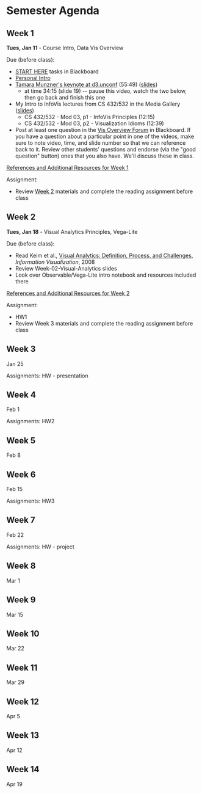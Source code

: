 # Semester Agenda

## Week 1

**Tues, Jan 11** - Course Intro, Data Vis Overview

Due (before class):
* [START HERE](https://www.blackboard.odu.edu/webapps/blackboard/content/listContentEditable.jsp?content_id=_10496528_1&course_id=_394424_1&mode=reset) tasks in Blackboard
* [Personal Intro](https://www.blackboard.odu.edu/webapps/discussionboard/do/forum?action=list_threads&course_id=_394424_1&nav=discussion_board_entry&conf_id=_457380_1&forum_id=_495686_1)
* [Tamara Munzner's keynote at d3.unconf](https://www.youtube.com/watch?v=jVC6SQS23ak) (55:49) ([slides](https://www.cs.ubc.ca/~tmm/talks/minicourse14/vad15d3unconf.pdf))
  * at time 34:15 (slide 19) -- pause this video, watch the two below, then go back and finish this one
* My Intro to InfoVis lectures from CS 432/532 in the Media Gallery ([slides](https://docs.google.com/presentation/d/1dnKwKgOAWQ37QzHXxbbIZ-J4R8KYFO4Ss12VFkit-wA/edit?usp=sharing))
  * CS 432/532 - Mod 03, p1 - InfoVis Principles (12:15)
  * CS 432/532 - Mod 03, p2 - Visualization Idioms (12:39)
* Post at least one question in the [Vis Overview Forum](https://www.blackboard.odu.edu/webapps/discussionboard/do/forum?action=list_threads&course_id=_394424_1&nav=discussion_board_entry&conf_id=_457380_1&forum_id=_517326_1) in Blackboard. If you have a question about a particular point in one of the videos, make sure to note video, time, and slide number so that we can reference back to it. Review other students' questions and endorse (via the "good question" button) ones that you also have. We'll discuss these in class.

[References and Additional Resources for Week 1](resources.md#week-1)

Assignment:
* Review [Week 2](#week-2) materials and complete the reading assignment before class

## Week 2
**Tues, Jan 18** - Visual Analytics Principles, Vega-Lite 

Due (before class):
* Read Keim et al., [Visual Analytics: Definition, Process, and Challenges](https://d-nb.info/1098134664/34), *Information Visualization*, 2008
* Review Week-02-Visual-Analytics slides
* Look over Observable/Vega-Lite intro notebook and resources included there

[References and Additional Resources for Week 2](resources.md#week-2)

Assignment: 
* HW1
* Review Week 3 materials and complete the reading assignment before class

## Week 3
Jan 25

Assignments: HW - presentation

## Week 4
Feb 1

Assignments: HW2

## Week 5
Feb 8

## Week 6
Feb 15

Assignments:  HW3 

## Week 7
Feb 22

Assignments: HW - project

## Week 8
Mar 1

## Week 9
Mar 15

## Week 10
Mar 22

## Week 11
Mar 29

## Week 12
Apr 5

## Week 13
Apr 12

## Week 14
Apr 19
